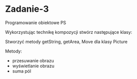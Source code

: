 # Zadanie-3
Programowanie obiektowe PS

Wykorzystując technikę kompozycji stwórz następujące klasy:

Stworzyć metody getString, getArea, Move dla klasy Picture


Metody:
- przesuwanie obrazu
- wyświetlanie obrazu
- suma pól
